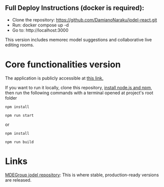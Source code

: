 ## Full Deploy Instructions (docker is required):
  - Clone the repository: https://github.com/DamianoNaraku/jodel-react.git
  - Run: docker compose up -d
  - Go to: http://localhost:3000

This version includes memorec model suggestions and collaborative live editing rooms.


# Core functionalities version
The application is publicly accessible at [this link.](https://damianonaraku.github.io/jodel-react/build/)

If you want to run it locally, clone this repository, [install node.js and npm](https://nodejs.org/it/download), then run the following commands with a terminal opened at project's root folder

`npm install`

`npm run start`

or

`npm install`

`npm run build`

# Links
[MDEGroup jodel repository](https://github.com/MDEGroup/jjodel): This is where stable, production-ready versions are released.

